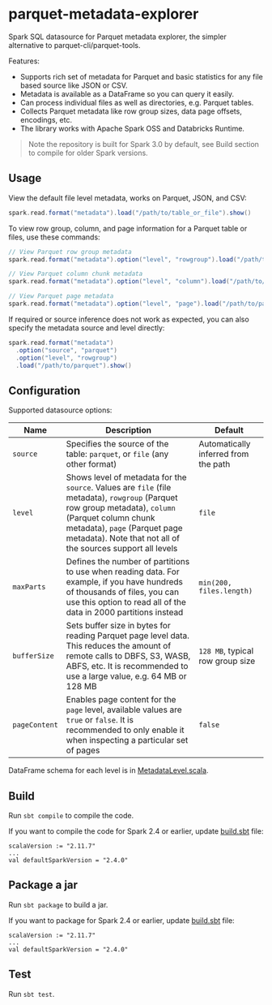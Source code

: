 # parquet-metadata-explorer
Spark SQL datasource for Parquet metadata explorer, the simpler alternative to parquet-cli/parquet-tools.

Features:
- Supports rich set of metadata for Parquet and basic statistics for any file based source like JSON or CSV.
- Metadata is available as a DataFrame so you can query it easily.
- Can process individual files as well as directories, e.g. Parquet tables.
- Collects Parquet metadata like row group sizes, data page offsets, encodings, etc.
- The library works with Apache Spark OSS and Databricks Runtime.

> Note the repository is built for Spark 3.0 by default,
> see Build section to compile for older Spark versions.

## Usage

View the default file level metadata, works on Parquet, JSON, and CSV:
```scala
spark.read.format("metadata").load("/path/to/table_or_file").show()
```

To view row group, column, and page information for a Parquet table or files, use these commands:
```scala
// View Parquet row group metadata
spark.read.format("metadata").option("level", "rowgroup").load("/path/to/parquet").show()

// View Parquet column chunk metadata
spark.read.format("metadata").option("level", "column").load("/path/to/parquet").show()

// View Parquet page metadata
spark.read.format("metadata").option("level", "page").load("/path/to/parquet").show()
```

If required or source inference does not work as expected, you can also specify the metadata source and level directly:
```scala
spark.read.format("metadata")
  .option("source", "parquet")
  .option("level", "rowgroup")
  .load("/path/to/parquet").show()
```

## Configuration

Supported datasource options:

| Name | Description | Default |
|------|-------------|---------|
| `source` | Specifies the source of the table: `parquet`, or `file` (any other format) | Automatically inferred from the path
| `level` | Shows level of metadata for the `source`. Values are `file` (file metadata), `rowgroup` (Parquet row group metadata), `column` (Parquet column chunk metadata), `page` (Parquet page metadata). Note that not all of the sources support all levels | `file`
| `maxParts` | Defines the number of partitions to use when reading data. For example, if you have hundreds of thousands of files, you can use this option to read all of the data in 2000 partitions instead | `min(200, files.length)`
| `bufferSize` | Sets buffer size in bytes for reading Parquet page level data. This reduces the amount of remote calls to DBFS, S3, WASB, ABFS, etc. It is recommended to use a large value, e.g. 64 MB or 128 MB | `128 MB`, typical row group size
| `pageContent` | Enables page content for the `page` level, available values are `true` or `false`. It is recommended to only enable it when inspecting a particular set of pages | `false`

DataFrame schema for each level is in
[MetadataLevel.scala](./src/main/scala/com/github/sadikovi/metadata/MetadataLevel.scala).

## Build
Run `sbt compile` to compile the code.

If you want to compile the code for Spark 2.4 or earlier, update [build.sbt](./build.sbt) file:
```
scalaVersion := "2.11.7"
...
val defaultSparkVersion = "2.4.0"
```

## Package a jar
Run `sbt package` to build a jar.

If you want to package for Spark 2.4 or earlier, update [build.sbt](./build.sbt) file:
```
scalaVersion := "2.11.7"
...
val defaultSparkVersion = "2.4.0"
```

## Test
Run `sbt test`.
